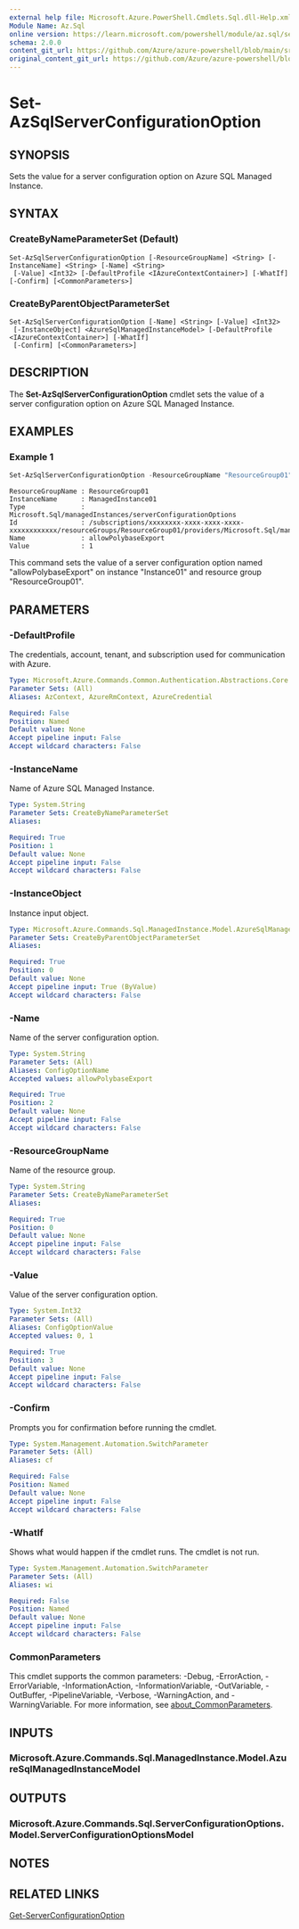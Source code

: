 ```yaml
---
external help file: Microsoft.Azure.PowerShell.Cmdlets.Sql.dll-Help.xml
Module Name: Az.Sql
online version: https://learn.microsoft.com/powershell/module/az.sql/set-azsqlserverconfigurationoption
schema: 2.0.0
content_git_url: https://github.com/Azure/azure-powershell/blob/main/src/Sql/Sql/help/Set-AzSqlServerConfigurationOption.md
original_content_git_url: https://github.com/Azure/azure-powershell/blob/main/src/Sql/Sql/help/Set-AzSqlServerConfigurationOption.md
---
```


# Set-AzSqlServerConfigurationOption

## SYNOPSIS
Sets the value for a server configuration option on Azure SQL Managed Instance.

## SYNTAX

### CreateByNameParameterSet (Default)
```
Set-AzSqlServerConfigurationOption [-ResourceGroupName] <String> [-InstanceName] <String> [-Name] <String>
 [-Value] <Int32> [-DefaultProfile <IAzureContextContainer>] [-WhatIf] [-Confirm] [<CommonParameters>]
```

### CreateByParentObjectParameterSet
```
Set-AzSqlServerConfigurationOption [-Name] <String> [-Value] <Int32>
 [-InstanceObject] <AzureSqlManagedInstanceModel> [-DefaultProfile <IAzureContextContainer>] [-WhatIf]
 [-Confirm] [<CommonParameters>]
```

## DESCRIPTION
The **Set-AzSqlServerConfigurationOption** cmdlet sets the value of a server configuration option on Azure SQL Managed Instance.

## EXAMPLES

### Example 1
```powershell
Set-AzSqlServerConfigurationOption -ResourceGroupName "ResourceGroup01" -InstanceName "ManagedInstance01" -Name "allowPolybaseExport"
```

```Output
ResourceGroupName : ResourceGroup01
InstanceName      : ManagedInstance01
Type              : Microsoft.Sql/managedInstances/serverConfigurationOptions
Id                : /subscriptions/xxxxxxxx-xxxx-xxxx-xxxx-xxxxxxxxxxxx/resourceGroups/ResourceGroup01/providers/Microsoft.Sql/managedInstances/ManagedInstance01/serverConfigurationOptions/allowPolybaseExport
Name              : allowPolybaseExport
Value             : 1
```

This command sets the value of a server configuration option named "allowPolybaseExport" on instance "Instance01" and resource group "ResourceGroup01".

## PARAMETERS

### -DefaultProfile
The credentials, account, tenant, and subscription used for communication with Azure.

```yaml
Type: Microsoft.Azure.Commands.Common.Authentication.Abstractions.Core.IAzureContextContainer
Parameter Sets: (All)
Aliases: AzContext, AzureRmContext, AzureCredential

Required: False
Position: Named
Default value: None
Accept pipeline input: False
Accept wildcard characters: False
```

### -InstanceName
Name of Azure SQL Managed Instance.

```yaml
Type: System.String
Parameter Sets: CreateByNameParameterSet
Aliases:

Required: True
Position: 1
Default value: None
Accept pipeline input: False
Accept wildcard characters: False
```

### -InstanceObject
Instance input object.

```yaml
Type: Microsoft.Azure.Commands.Sql.ManagedInstance.Model.AzureSqlManagedInstanceModel
Parameter Sets: CreateByParentObjectParameterSet
Aliases:

Required: True
Position: 0
Default value: None
Accept pipeline input: True (ByValue)
Accept wildcard characters: False
```

### -Name
Name of the server configuration option.

```yaml
Type: System.String
Parameter Sets: (All)
Aliases: ConfigOptionName
Accepted values: allowPolybaseExport

Required: True
Position: 2
Default value: None
Accept pipeline input: False
Accept wildcard characters: False
```

### -ResourceGroupName
Name of the resource group.

```yaml
Type: System.String
Parameter Sets: CreateByNameParameterSet
Aliases:

Required: True
Position: 0
Default value: None
Accept pipeline input: False
Accept wildcard characters: False
```

### -Value
Value of the server configuration option.

```yaml
Type: System.Int32
Parameter Sets: (All)
Aliases: ConfigOptionValue
Accepted values: 0, 1

Required: True
Position: 3
Default value: None
Accept pipeline input: False
Accept wildcard characters: False
```

### -Confirm
Prompts you for confirmation before running the cmdlet.

```yaml
Type: System.Management.Automation.SwitchParameter
Parameter Sets: (All)
Aliases: cf

Required: False
Position: Named
Default value: None
Accept pipeline input: False
Accept wildcard characters: False
```

### -WhatIf
Shows what would happen if the cmdlet runs.
The cmdlet is not run.

```yaml
Type: System.Management.Automation.SwitchParameter
Parameter Sets: (All)
Aliases: wi

Required: False
Position: Named
Default value: None
Accept pipeline input: False
Accept wildcard characters: False
```

### CommonParameters
This cmdlet supports the common parameters: -Debug, -ErrorAction, -ErrorVariable, -InformationAction, -InformationVariable, -OutVariable, -OutBuffer, -PipelineVariable, -Verbose, -WarningAction, and -WarningVariable. For more information, see [about_CommonParameters](http://go.microsoft.com/fwlink/?LinkID=113216).

## INPUTS

### Microsoft.Azure.Commands.Sql.ManagedInstance.Model.AzureSqlManagedInstanceModel

## OUTPUTS

### Microsoft.Azure.Commands.Sql.ServerConfigurationOptions.Model.ServerConfigurationOptionsModel

## NOTES

## RELATED LINKS

[Get-ServerConfigurationOption](./Get-ServerConfigurationOption.md)